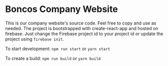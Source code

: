 # Boncos Company Website

This is our company website's source code. Feel free to copy and use as needed. The project is bootstrapped with create-react-app and hosted on firebase. Just change the Firebase project id to your project id or update the project using `firebase init`.

To start development:
`npm run start` or `yarn start`

To create a build:
`npm run build` or `yarn build`